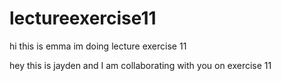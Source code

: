 # lectureexercise11

hi this is emma im doing lecture exercise 11

hey this is jayden and I am collaborating with you on exercise 11
